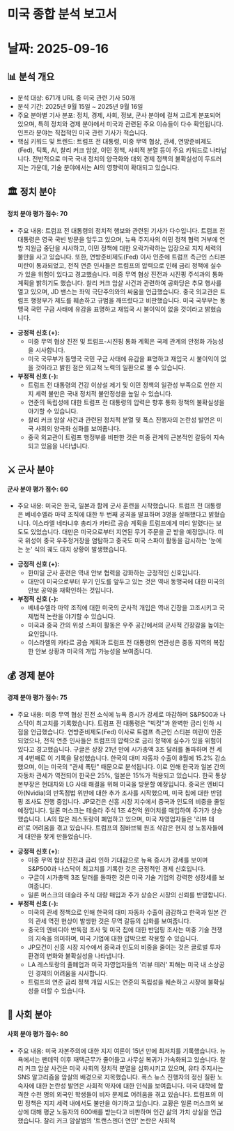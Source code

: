 # 미국 종합 분석 보고서
# 날짜: 2025-09-16

## 📊 분석 개요
- 분석 대상: 671개 URL 중 미국 관련 기사 50개
- 분석 기간: 2025년 9월 15일 ~ 2025년 9월 16일
- 주요 분야별 기사 분포: 정치, 경제, 사회, 정보, 군사 분야에 걸쳐 고르게 분포되어 있으며, 특히 정치와 경제 분야에서 미국과 관련된 주요 이슈들이 다수 확인됩니다. 인프라 분야는 직접적인 미국 관련 기사가 적습니다.
- 핵심 키워드 및 트렌드: 트럼프 전 대통령, 미중 무역 협상, 관세, 연방준비제도(Fed), 틱톡, AI, 찰리 커크 암살, 이민 정책, 사회적 분열 등이 주요 키워드로 나타납니다. 전반적으로 미국 국내 정치의 양극화와 대외 경제 정책의 불확실성이 두드러지는 가운데, 기술 분야에서는 AI의 영향력이 확대되고 있습니다.

## 🏛️ 정치 분야
#### 정치 분야 평가 점수: 70
- 주요 내용: 트럼프 전 대통령의 정치적 행보와 관련된 기사가 다수입니다. 트럼프 전 대통령은 영국 국빈 방문을 앞두고 있으며, 뉴욕 주지사의 이민 정책 협력 거부에 연방 지원금 중단을 시사하고, 이민 정책에 대한 오락가락하는 입장으로 지지 세력의 불만을 사고 있습니다. 또한, 연방준비제도(Fed) 이사 인준에 트럼프 측근인 스티븐 미란이 통과되었고, 전직 연준 인사들은 트럼프의 압력으로 인해 금리 정책에 실수가 있을 위험이 있다고 경고했습니다. 미중 무역 협상 진전과 시진핑 주석과의 통화 계획을 밝히기도 했습니다. 찰리 커크 암살 사건과 관련하여 공화당은 추모 행사를 열고 있으며, JD 밴스는 좌익 극단주의와의 싸움을 언급했습니다. 중국 외교관은 트럼프 행정부가 제도를 훼손하고 규범을 깨뜨렸다고 비판했습니다. 미국 국무부는 동맹국 국민 구금 사태에 유감을 표명하고 재입국 시 불이익이 없을 것이라고 밝혔습니다.
*   **긍정적 신호 (+):**
    *   미중 무역 협상 진전 및 트럼프-시진핑 통화 계획은 국제 관계의 안정화 가능성을 시사합니다.
    *   미국 국무부가 동맹국 국민 구금 사태에 유감을 표명하고 재입국 시 불이익이 없을 것이라고 밝힌 점은 외교적 노력의 일환으로 볼 수 있습니다.
*   **부정적 신호 (-):**
    *   트럼프 전 대통령의 건강 이상설 제기 및 이민 정책의 일관성 부족으로 인한 지지 세력 불만은 국내 정치적 불안정성을 높일 수 있습니다.
    *   연준의 독립성에 대한 트럼프 전 대통령의 압력은 향후 통화 정책의 불확실성을 야기할 수 있습니다.
    *   찰리 커크 암살 사건과 관련된 정치적 분열 및 폭스 진행자의 논란성 발언은 미국 사회의 양극화 심화를 보여줍니다.
    *   중국 외교관이 트럼프 행정부를 비판한 것은 미중 관계의 근본적인 갈등이 지속되고 있음을 나타냅니다.

## ⚔️ 군사 분야
#### 군사 분야 평가 점수: 60
- 주요 내용: 미국은 한국, 일본과 함께 군사 훈련을 시작했습니다. 트럼프 전 대통령은 베네수엘라 마약 조직에 대한 두 번째 공격을 발표하며 3명을 살해했다고 밝혔습니다. 이스라엘 네타냐후 총리가 카타르 공습 계획을 트럼프에게 미리 알렸다는 보도도 있었습니다. 대만은 미국으로부터 지연된 무기 주문을 곧 받을 예정입니다. 미국 위성이 중국 우주정거장을 염탐하고 중국도 미국 스파이 활동을 감시하는 '눈에는 눈' 식의 궤도 대치 상황이 발생했습니다.
*   **긍정적 신호 (+):**
    *   한미일 군사 훈련은 역내 안보 협력을 강화하는 긍정적인 신호입니다.
    *   대만이 미국으로부터 무기 인도를 앞두고 있는 것은 역내 동맹국에 대한 미국의 안보 공약을 재확인하는 것입니다.
*   **부정적 신호 (-):**
    *   베네수엘라 마약 조직에 대한 미국의 군사적 개입은 역내 긴장을 고조시키고 국제법적 논란을 야기할 수 있습니다.
    *   미국과 중국 간의 위성 스파이 활동은 우주 공간에서의 군사적 긴장감을 높이는 요인입니다.
    *   이스라엘의 카타르 공습 계획과 트럼프 전 대통령의 연관성은 중동 지역의 복잡한 안보 상황과 미국의 개입 가능성을 보여줍니다.

## 💰 경제 분야
#### 경제 분야 평가 점수: 75
- 주요 내용: 미중 무역 협상 진전 소식에 뉴욕 증시가 강세로 마감하며 S&P500과 나스닥이 최고치를 기록했습니다. 트럼프 전 대통령은 "빅컷"과 완벽한 금리 인하 시점을 언급했습니다. 연방준비제도(Fed) 이사로 트럼프 측근인 스티븐 미란이 인준되었으나, 전직 연준 인사들은 트럼프의 압력으로 금리 정책에 실수가 있을 위험이 있다고 경고했습니다. 구글은 상장 21년 만에 시가총액 3조 달러를 돌파하며 전 세계 4번째로 이 기록을 달성했습니다. 한국의 대미 자동차 수출이 8월에 15.2% 감소했으며, 이는 미국의 "관세 폭탄" 때문으로 분석됩니다. 이로 인해 한국과 일본 간의 자동차 관세가 역전되어 한국은 25%, 일본은 15%가 적용되고 있습니다. 한국 통상본부장은 현대차와 LG 사태 해결을 위해 미국을 방문할 예정입니다. 중국은 엔비디아(Nvidia)의 반독점법 위반에 대한 추가 조사를 시작했으며, 미국 칩에 대한 반덤핑 조사도 진행 중입니다. JP모건은 신흥 시장 지수에서 중국과 인도의 비중을 줄일 예정입니다. 일론 머스크는 테슬라 주식 1조 4천억 원어치를 매입하여 주가가 상승했습니다. LA의 많은 레스토랑이 폐업하고 있으며, 미국 자영업자들은 '리뷰 테러'로 어려움을 겪고 있습니다. 트럼프의 짐바브웨 원조 삭감은 현지 성 노동자들에게 대안을 찾게 만들었습니다.
*   **긍정적 신호 (+):**
    *   미중 무역 협상 진전과 금리 인하 기대감으로 뉴욕 증시가 강세를 보이며 S&P500과 나스닥이 최고치를 기록한 것은 긍정적인 경제 신호입니다.
    *   구글이 시가총액 3조 달러를 돌파한 것은 미국 기술 기업의 강력한 성장세를 보여줍니다.
    *   일론 머스크의 테슬라 주식 대량 매입과 주가 상승은 시장의 신뢰를 반영합니다.
*   **부정적 신호 (-):**
    *   미국의 관세 정책으로 인해 한국의 대미 자동차 수출이 급감하고 한국과 일본 간의 관세 역전 현상이 발생한 것은 무역 갈등의 심화를 보여줍니다.
    *   중국의 엔비디아 반독점 조사 및 미국 칩에 대한 반덤핑 조사는 미중 기술 전쟁의 지속을 의미하며, 미국 기업에 대한 압박으로 작용할 수 있습니다.
    *   JP모건이 신흥 시장 지수에서 중국과 인도의 비중을 줄이는 것은 글로벌 투자 환경의 변화와 불확실성을 나타냅니다.
    *   LA 레스토랑의 줄폐업과 미국 자영업자들의 '리뷰 테러' 피해는 미국 내 소상공인 경제의 어려움을 시사합니다.
    *   트럼프의 연준 금리 정책 개입 시도는 연준의 독립성을 훼손하고 시장에 불확실성을 더할 수 있습니다.

## 👥 사회 분야
#### 사회 분야 평가 점수: 80
- 주요 내용: 미국 자본주의에 대한 지지 여론이 15년 만에 최저치를 기록했습니다. 뉴욕에서는 팬데믹 이후 재택근무가 줄어들고 사무실 복귀가 가속화되고 있습니다. 찰리 커크 암살 사건은 미국 사회의 정치적 분열을 심화시키고 있으며, 유타 주지사는 SNS 알고리즘을 암살의 배경으로 지목했습니다. 폭스 뉴스 진행자의 정신 질환 노숙자에 대한 논란성 발언은 사회적 약자에 대한 인식을 보여줍니다. 미국 대학에 합격한 수천 명의 외국인 학생들이 비자 문제로 어려움을 겪고 있습니다. 트럼프의 이민 정책은 지지 세력 내에서도 불만을 야기하고 있습니다. 교황은 일론 머스크의 보상에 대해 평균 노동자의 600배를 받는다고 비판하며 인간 삶의 가치 상실을 언급했습니다. 찰리 커크 암살범의 '트랜스젠더 연인' 논란은 사회적